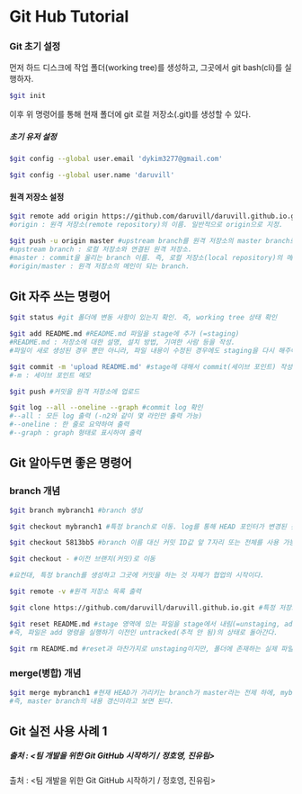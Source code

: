 # Git Hub Tutorial

### Git 초기 설정
먼저 하드 디스크에 작업 폴더(working tree)를 생성하고, 그곳에서 git bash(cli)를 실행하자.  
```bash
$git init
```
이후 위 명령어를 통해 현재 폴더에 git 로컬 저장소(.git)를 생성할 수 있다.

##### 초기 유저 설정
```bash
$git config --global user.email 'dykim3277@gmail.com'

$git config --global user.name 'daruvill'
```

#### 원격 저장소 설정
```bash
$git remote add origin https://github.com/daruvill/daruvill.github.io.git #로컬 저장소에 원격 저장소의 주소를 등록
#origin : 원격 저장소(remote repository)의 이름. 일반적으로 origin으로 지정.

$git push -u origin master #upstream branch를 원격 저장소의 master branch로 지정. *이후 push 이하의 옵션은 생략 가능
#upstream branch : 로컬 저장소와 연결된 원격 저장소.
#master : commit을 올리는 branch 이름. 즉, 로컬 저장소(local repository)의 메인이 되는 branch.
#origin/master : 원격 저장소의 메인이 되는 branch.
```

## Git 자주 쓰는 명령어
```bash
$git status #git 폴더에 변동 사항이 있는지 확인. 즉, working tree 상태 확인
```

```bash
$git add README.md #README.md 파일을 stage에 추가 (=staging)
#README.md : 저장소에 대한 설명, 설치 방법, 기여한 사람 등을 작성.
#파일이 새로 생성된 경우 뿐만 아니라, 파일 내용이 수정된 경우에도 staging을 다시 해주어야 한다.
```

```bash
$git commit -m 'upload README.md' #stage에 대해서 commit(세이브 포인트) 작성
#-m : 세이브 포인트 메모
```

```bash
$git push #커밋을 원격 저장소에 업로드
```

```bash
$git log --all --oneline --graph #commit log 확인
#--all : 모든 log 출력 (-n2와 같이 몇 라인만 출력 가능)
#--oneline : 한 줄로 요약하여 출력
#--graph : graph 형태로 표시하여 출력
```

## Git 알아두면 좋은 명령어

### branch 개념
```bash
$git branch mybranch1 #branch 생성

$git checkout mybranch1 #특정 branch로 이동. log를 통해 HEAD 포인터가 변경된 것을 알 수 있음.

$git checkout 5813bb5 #branch 이름 대신 커밋 ID값 앞 7자리 또는 전체를 사용 가능

$git checkout - #이전 브랜치(커밋)로 이동

#요컨대, 특정 branch를 생성하고 그곳에 커밋을 하는 것 자체가 협업의 시작이다.
```

```bash
$git remote -v #원격 저장소 목록 출력
```

```bash
$git clone https://github.com/daruvill/daruvill.github.io.git #특정 저장소의 코드와 버전 전체를 다운로드
```

```bash
$git reset README.md #stage 영역에 있는 파일을 stage에서 내림(=unstaging, add의 반대 기능)
#즉, 파일은 add 명령을 실행하기 이전인 untracked(추적 안 됨)의 상태로 돌아간다.
```

```bash
$git rm README.md #reset과 마찬가지로 unstaging이지만, 폴더에 존재하는 실제 파일도 함께 삭제하므로 유의.
```

### merge(병합) 개념

```bash
$git merge mybranch1 #현재 HEAD가 가리키는 branch가 master라는 전제 하에, mybranch1을 master에 병합
#즉, master branch의 내용 갱신이라고 보면 된다.
```

## Git 실전 사용 사례 1


##### 출처 : <팀 개발을 위한 Git GitHub 시작하기 / 정호영, 진유림>
출처 : <팀 개발을 위한 Git GitHub 시작하기 / 정호영, 진유림>